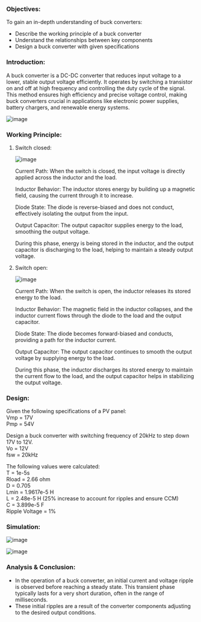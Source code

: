 
### Objectives:
To gain an in-depth understanding of buck converters:   
- Describe the working principle of a buck converter    
- Understand the relationships between key components  
- Design a buck converter with given specifications   

### Introduction:
A buck converter is a DC-DC converter that reduces input voltage to a lower, stable output voltage efficiently. It operates by switching a transistor on and off at high frequency and controlling the duty cycle of the signal. This method ensures high efficiency and precise voltage control, making buck converters crucial in applications like electronic power supplies, battery chargers, and renewable energy systems.

![image](https://github.com/user-attachments/assets/306abaab-7fee-4ee6-bbef-036f5072fec4)


### Working Principle:
1)	Switch closed:       

	![image](https://github.com/user-attachments/assets/348cebcb-b575-478f-96da-257233a2f4d5)	

	Current Path: When the switch is closed, the input voltage is directly applied across the inductor and the load.      

	Inductor Behavior: The inductor stores energy by building up a magnetic field, causing the current through it to increase.    

	Diode State: The diode is reverse-biased and does not conduct, effectively isolating the output from the input.    

	Output Capacitor: The output capacitor supplies energy to the load, smoothing the output voltage.    

	During this phase, energy is being stored in the inductor, and the output capacitor is discharging to the load, helping to maintain a steady output voltage.    


2)	Switch open:   

	![image](https://github.com/user-attachments/assets/1cb2efea-b87d-43bd-b2f5-527ffd03047c)

	Current Path: When the switch is open, the inductor releases its stored energy to the load.   

	Inductor Behavior: The magnetic field in the inductor collapses, and the inductor current flows through the diode to the load and the output capacitor.    

	Diode State: The diode becomes forward-biased and conducts, providing a path for the inductor current.    

	Output Capacitor: The output capacitor continues to smooth the output voltage by supplying energy to the load.    

	During this phase, the inductor discharges its stored energy to maintain the current flow to the load, and the output capacitor helps in stabilizing the output voltage.   

### Design:   
Given the following specifications of a PV panel:   
Vmp = 17V    
Pmp = 54V     

Design a buck converter with switching frequency of 20kHz to step down 17V to 12V.    
Vo = 12V        
fsw = 20kHz                       
             
The following values were calculated:             
T = 1e-5s              
Rload = 2.66 ohm            
D = 0.705                        
Lmin = 1.9617e-5 H               
L = 2.48e-5 H (25% increase to account for ripples and ensure CCM)                
C = 3.899e-5 F                  
Ripple Voltage = 1%                 
                  
### Simulation:                
![image](https://github.com/user-attachments/assets/4b1501c7-f90a-42a0-ab6d-7f6ce866acec)
                                
![image](https://github.com/user-attachments/assets/7d621771-3991-47d2-9793-6ea2f8a026f2)
                        
### Analysis & Conclusion:
- In the operation of a buck converter, an initial current and voltage ripple is observed before reaching a steady state. This transient phase typically lasts for a very short duration, often in the range of milliseconds.                            
- These initial ripples are a result of the converter components adjusting to the desired output conditions.                      


